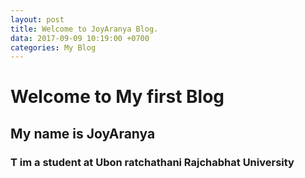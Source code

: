 ```yaml
---
layout: post
title: Welcome to JoyAranya Blog.
data: 2017-09-09 10:19:00 +0700
categories: My Blog
---
```


# Welcome to My first Blog
## My name is JoyAranya
### T im a student at Ubon ratchathani Rajchabhat University

